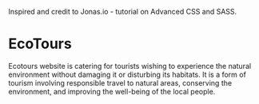 Inspired and credit to Jonas.io - tutorial on Advanced CSS and SASS. 

# EcoTours
Ecotours website is catering for tourists wishing to experience the natural environment without damaging it or 
disturbing its habitats. It is a form of tourism involving responsible travel to natural areas, 
conserving the environment, and improving the well-being of the local people.
